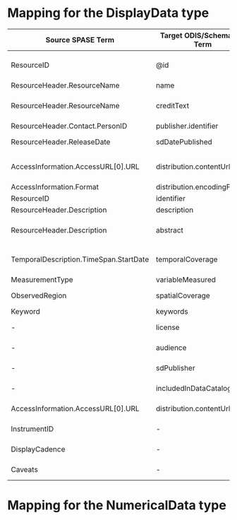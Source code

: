 # Mapping for the DisplayData type

| Source SPASE Term | Target ODIS/Schema.org Term | Notes |
|-------------------|---------------------------|-------|
| ResourceID | @id | Converted to <https://hpde.io/> URL |
| ResourceHeader.ResourceName | name | Direct mapping |
| ResourceHeader.ResourceName | creditText | Generated from ResourceName |
| ResourceHeader.Contact.PersonID | publisher.identifier | Direct mapping |
| ResourceHeader.ReleaseDate | sdDatePublished | Only date part is used |
| AccessInformation.AccessURL[0].URL | distribution.contentUrl | Using the third AccessURL for file listing |
| AccessInformation.Format | distribution.encodingFormat | Direct mapping |
| ResourceID | identifier | Direct mapping |
| ResourceHeader.Description | description | |
| ResourceHeader.Description | abstract | Used in addition to description |
| TemporalDescription.TimeSpan.StartDate | temporalCoverage | Converted to start date/... format |
| MeasurementType | variableMeasured | Direct mapping |
| ObservedRegion | spatialCoverage | Mapped to Place objects |
| Keyword | keywords | Direct mapping |
| - | license | Hardcoded value |
| - | audience | Hardcoded value |
| - | sdPublisher | Hardcoded value |
| - | includedInDataCatalog | Hardcoded value |
| AccessInformation.AccessURL[0].URL | distribution.contentUrl | Using the first AccessURL |
| InstrumentID | - | Not currently mapped |
| DisplayCadence | - | Not currently mapped |
| Caveats | - | Not currently mapped |

# Mapping for the NumericalData type


